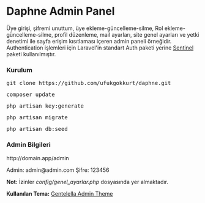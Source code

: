 
# Daphne Admin Panel
<p>Üye girişi, şifremi unuttum, üye ekleme-güncelleme-silme, Rol ekleme-güncelleme-silme, profil düzenleme, mail ayarları, site genel ayarları ve yetki denetimi ile sayfa erişim kısıtlaması içeren admin paneli örneğidir. Authentication işlemleri için  Laravel'in standart Auth paketi yerine  <a href="https://github.com/cartalyst/sentinel">Sentinel</a> paketi kullanılmıştır.</p>

### Kurulum
<pre>git clone https://github.com/ufukgokkurt/daphne.git</pre>
<pre>composer update</pre>
<pre>php artisan key:generate</pre>
<pre>php artisan migrate</pre>
<pre>php artisan db:seed</pre>
### Admin Bilgileri
<p>http://domain.app/admin</p>
<p>Admin: admin@admin.com  Şifre: 123456 </p>
<p><b>Not:</b> İzinler <i>config/genel_ayarlar.php</i> dosyasında yer almaktadır.</p>
<p><b>Kullanılan Tema:</b> <a href="https://github.com/puikinsh/gentelella">Gentelella Admin Theme</a></p>
